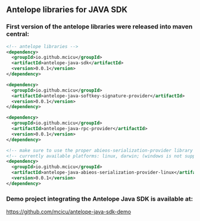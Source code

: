 ## Antelope libraries for JAVA SDK

### First version of the antelope libraries were released into maven central:

```xml
<!-- antelope libraries -->
<dependency>
  <groupId>io.github.mcicu</groupId>
  <artifactId>antelope-java-sdk</artifactId>
  <version>0.0.1</version>
</dependency>

<dependency>
  <groupId>io.github.mcicu</groupId>
  <artifactId>antelope-java-softkey-signature-provider</artifactId>
  <version>0.0.1</version>
</dependency>

<dependency>
  <groupId>io.github.mcicu</groupId>
  <artifactId>antelope-java-rpc-provider</artifactId>
  <version>0.0.1</version>
</dependency>

<!-- make sure to use the proper abieos-serialization-provider library for your platform -->
<!-- currently available platforms: linux, darwin; (windows is not supported so far)-->
<dependency>
  <groupId>io.github.mcicu</groupId>
  <artifactId>antelope-java-abieos-serialization-provider-linux</artifactId>
  <version>0.0.1</version>
</dependency>

```

### Demo project integrating the Antelope Java SDK is available at:

https://github.com/mcicu/antelope-java-sdk-demo